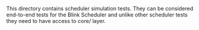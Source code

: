 This directory contains scheduler simulation tests.
They can be considered end-to-end tests for the Blink Scheduler and
unlike other scheduler tests they need to have access to core/ layer.
